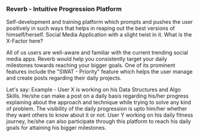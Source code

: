 ### Reverb - Intuitive Progression Platform

Self-development and training platform which prompts and pushes the user positively in such ways that helps in reaping out the best versions of himself/herself.
Social Media Application with a slight twist in it. What is the X-Factor here?

All of us users are well-aware and familiar with the current trending social media apps. Reverb would help you consistently target your daily milestones towards reaching your bigger goals. One of its prominent features include the "SWAT - Priority" feature which helps the user manage and create posts regarding their daily projects. 

Let's say: Example - User X is working on his Data Structures and Algo Skills. He/she can make a post on a daily basis regarding his/her progress explaining about the approach and technique while trying to solve any kind of problem. The visibility of the daily progression is upto him/her whether they want others to know about it or not. User Y working on his daily fitness journey, he/she can also participate through this platform to reach his daily goals for attaining his bigger milestones.

